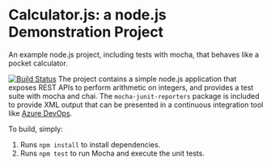 Calculator.js: a node.js Demonstration Project
==============================================
An example node.js project, including tests with mocha, that behaves like
a pocket calculator.

[![Build Status](https://dev.azure.com/ammunitionvx81/Integrating%20External%20Source%20Control%20with%20Azure%20Pipelines/_apis/build/status/Data-Hawk.calculator?branchName=master)](https://dev.azure.com/ammunitionvx81/Integrating%20External%20Source%20Control%20with%20Azure%20Pipelines/_build/latest?definitionId=28&branchName=master)
The project contains a simple node.js application that exposes REST APIs
to perform arithmetic on integers, and provides a test suite with mocha
and chai.  The `mocha-junit-reporters` package is included to provide XML
output that can be presented in a continuous integration tool like
[Azure DevOps](https://azure.com/devops).

To build, simply:

1. Runs `npm install` to install dependencies.
2. Runs `npm test` to run Mocha and execute the unit tests.

